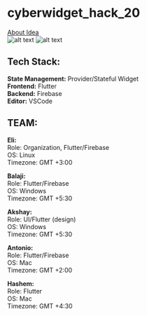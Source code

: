 # cyberwidget_hack_20
[About Idea]( https://www.notion.so/eli1stark/CyberWidget-4632115ce50b4e2d8597259f04cea2cb) <br/>
![alt text](https://imgur.com/AE7M9wM)
![alt text](https://imgur.com/LRtpJ7G)
## Tech Stack: <br/>
**State Management:** Provider/Stateful Widget  <br/>
**Frontend:** Flutter  <br/>
**Backend:** Firebase  <br/>
**Editor:** VSCode  <br/>

## __TEAM:__ <br/>
**Eli:** <br/>
Role: Organization, Flutter/Firebase <br/>
OS: Linux <br/>
Timezone: GMT +3:00 <br/>

**Balaji:** <br/>
Role: Flutter/Firebase <br/>
OS: Windows <br/>
Timezone: GMT +5:30 <br/>

**Akshay:** <br/>
Role: UI/Flutter (design) <br/>
OS: Windows <br/>
Timezone: GMT +5:30 <br/>

**Antonio:** <br/>
Role: Flutter/Firebase <br/>
OS: Mac <br/>
Timezone: GMT +2:00 <br/>

**Hashem:** <br/>
Role: Flutter <br/>
OS: Mac <br/>
Timezone: GMT +4:30 <br/>


